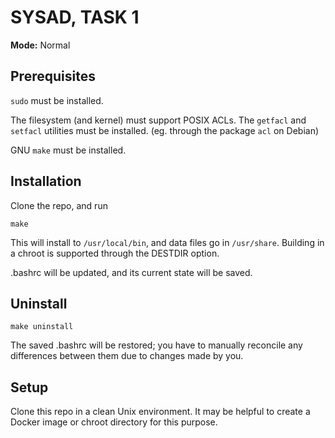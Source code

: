 # SYSAD, TASK 1

**Mode:** Normal

## Prerequisites

`sudo` must be installed.

The filesystem (and kernel) must support POSIX ACLs. The `getfacl` and `setfacl` utilities must be installed. (eg. through the package `acl` on Debian)

GNU `make` must be installed.

## Installation

Clone the repo, and run
```
make
```
This will install to `/usr/local/bin`, and data files go in `/usr/share`. Building in a chroot is supported through the DESTDIR option.

.bashrc will be updated, and its current state will be saved.

## Uninstall

```
make uninstall
```

The saved .bashrc will be restored; you have to manually reconcile any differences between them due to changes made by you.

## Setup

Clone this repo in a clean Unix environment. It may be helpful to create a Docker image or chroot directory for this purpose.
